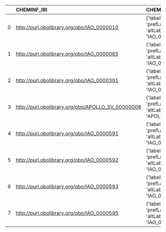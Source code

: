 |    | CHEMINF_IRI                                       | CHEMINF_DESC                                                                             | OSMO_IRI                                                 | OSMO_DESC            | OSMO_DEF   |
|---:|:--------------------------------------------------|:-----------------------------------------------------------------------------------------|:---------------------------------------------------------|:---------------------|:-----------|
|  0 | http://purl.obolibrary.org/obo/IAO_0000010        | {'label': 'software', 'prefLabel': 'software', 'altLabel': None, 'name': 'IAO_0000010'}  | https://purl.vimmp.eu/semantics/osmo/osmo.ttl#software   | {'name': 'software'} | []         |
|  1 | http://purl.obolibrary.org/obo/IAO_0000065        | {'label': 'software', 'prefLabel': None, 'altLabel': None, 'name': 'IAO_0000065'}        | https://purl.vimmp.eu/semantics/osmo/osmo.ttl#software   | {'name': 'software'} | []         |
|  2 | http://purl.obolibrary.org/obo/IAO_0000301        | {'label': 'citation', 'prefLabel': None, 'altLabel': None, 'name': 'IAO_0000301'}        | https://purl.vimmp.eu/semantics/otras/otras.ttl#citation | {'name': 'citation'} | []         |
|  3 | http://purl.obolibrary.org/obo/APOLLO_SV_00000008 | {'label': 'software', 'prefLabel': None, 'altLabel': None, 'name': 'APOLLO_SV_00000008'} | https://purl.vimmp.eu/semantics/osmo/osmo.ttl#software   | {'name': 'software'} | []         |
|  4 | http://purl.obolibrary.org/obo/IAO_0000591        | {'label': 'software', 'prefLabel': None, 'altLabel': None, 'name': 'IAO_0000591'}        | https://purl.vimmp.eu/semantics/osmo/osmo.ttl#software   | {'name': 'software'} | []         |
|  5 | http://purl.obolibrary.org/obo/IAO_0000592        | {'label': 'software', 'prefLabel': None, 'altLabel': None, 'name': 'IAO_0000592'}        | https://purl.vimmp.eu/semantics/osmo/osmo.ttl#software   | {'name': 'software'} | []         |
|  6 | http://purl.obolibrary.org/obo/IAO_0000593        | {'label': 'software', 'prefLabel': None, 'altLabel': None, 'name': 'IAO_0000593'}        | https://purl.vimmp.eu/semantics/osmo/osmo.ttl#software   | {'name': 'software'} | []         |
|  7 | http://purl.obolibrary.org/obo/IAO_0000595        | {'label': 'software', 'prefLabel': None, 'altLabel': None, 'name': 'IAO_0000595'}        | https://purl.vimmp.eu/semantics/osmo/osmo.ttl#software   | {'name': 'software'} | []         |